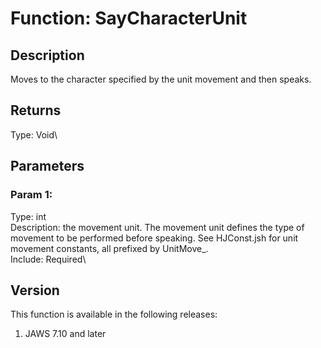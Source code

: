 # Function: SayCharacterUnit

## Description

Moves to the character specified by the unit movement and then speaks.

## Returns

Type: Void\

## Parameters

### Param 1:

Type: int\
Description: the movement unit. The movement unit defines the type of
movement to be performed before speaking. See HJConst.jsh for unit
movement constants, all prefixed by UnitMove\_.\
Include: Required\

## Version

This function is available in the following releases:

1.  JAWS 7.10 and later
